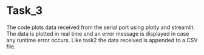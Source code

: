 # Task_3
The code plots data received from the serial port using plotly and streamlit. The data is plotted in real time and an error message is displayed in case any runtime error occurs. Like task2 the data received is appended to a CSV file. 
